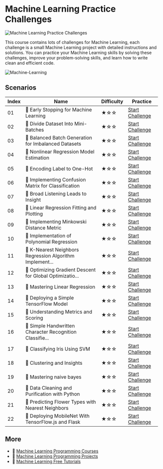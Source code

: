 # Machine Learning Practice Challenges

![Machine Learning Practice Challenges](https://cover-creator.appbot.io/ml-practice-challenges.png)

This course contains lots of challenges for Machine Learning, each challenge is a small Machine Learning project with detailed instructions and solutions. You can practice your Machine Learning skills by solving these challenges, improve your problem-solving skills, and learn how to write clean and efficient code.

![Machine-Learning](https://img.shields.io/badge/Machine-Learning-whitesmoke?style=for-the-badge&logo=machine-learning)


## Scenarios

|   Index | Name                                                    | Difficulty   | Practice                                                                   |
|---------|---------------------------------------------------------|--------------|----------------------------------------------------------------------------|
|      01 | 🎯 Early Stopping for Machine Learning                   | ★☆☆          | <a target='_blank' href='https://labex.io/labs/300213'>Start Challenge</a> |
|      02 | 🎯 Divide Dataset Into Mini-Batches                      | ★☆☆          | <a target='_blank' href='https://labex.io/labs/300211'>Start Challenge</a> |
|      03 | 🎯 Balanced Batch Generation for Imbalanced Datasets     | ★☆☆          | <a target='_blank' href='https://labex.io/labs/300260'>Start Challenge</a> |
|      04 | 🎯 Nonlinear Regression Model Estimation                 | ★☆☆          | <a target='_blank' href='https://labex.io/labs/300237'>Start Challenge</a> |
|      05 | 🎯 Encoding Label to One-Hot                             | ★☆☆          | <a target='_blank' href='https://labex.io/labs/300215'>Start Challenge</a> |
|      06 | 🎯 Implementing Confusion Matrix for Classification      | ★☆☆          | <a target='_blank' href='https://labex.io/labs/300200'>Start Challenge</a> |
|      07 | 🎯 Broad Listening Leads to Insight                      | ★☆☆          | <a target='_blank' href='https://labex.io/labs/300196'>Start Challenge</a> |
|      08 | 🎯 Linear Regression Fitting and Plotting                | ★☆☆          | <a target='_blank' href='https://labex.io/labs/300235'>Start Challenge</a> |
|      09 | 🎯 Implementing Minkowski Distance Metric                | ★☆☆          | <a target='_blank' href='https://labex.io/labs/300239'>Start Challenge</a> |
|      10 | 🎯 Implementation of Polynomial Regression               | ★☆☆          | <a target='_blank' href='https://labex.io/labs/300250'>Start Challenge</a> |
|      11 | 🎯 K-Nearest Neighbors Regression Algorithm Implement... | ★☆☆          | <a target='_blank' href='https://labex.io/labs/300233'>Start Challenge</a> |
|      12 | 🎯 Optimizing Gradient Descent for Global Optimizatio... | ★☆☆          | <a target='_blank' href='https://labex.io/labs/300228'>Start Challenge</a> |
|      13 | 🎯 Mastering Linear Regression                           | ★☆☆          | <a target='_blank' href='https://labex.io/labs/185171'>Start Challenge</a> |
|      14 | 🎯 Deploying a Simple TensorFlow Model                   | ★☆☆          | <a target='_blank' href='https://labex.io/labs/299445'>Start Challenge</a> |
|      15 | 🎯 Understanding Metrics and Scoring                     | ★☆☆          | <a target='_blank' href='https://labex.io/labs/185172'>Start Challenge</a> |
|      16 | 🎯 Simple Handwritten Character Recognition Classifie... | ★☆☆          | <a target='_blank' href='https://labex.io/labs/300256'>Start Challenge</a> |
|      17 | 🎯 Classifying Iris Using SVM                            | ★☆☆          | <a target='_blank' href='https://labex.io/labs/300194'>Start Challenge</a> |
|      18 | 🎯 Clustering and Insights                               | ★☆☆          | <a target='_blank' href='https://labex.io/labs/198286'>Start Challenge</a> |
|      19 | 🎯 Mastering naive bayes                                 | ★☆☆          | <a target='_blank' href='https://labex.io/labs/250427'>Start Challenge</a> |
|      20 | 🎯 Data Cleaning and Purification with Python            | ★☆☆          | <a target='_blank' href='https://labex.io/labs/300207'>Start Challenge</a> |
|      21 | 🎯 Predicting Flower Types with Nearest Neighbors        | ★☆☆          | <a target='_blank' href='https://labex.io/labs/256147'>Start Challenge</a> |
|      22 | 🎯 Deploying MobileNet With TensorFlow.js and Flask      | ★☆☆          | <a target='_blank' href='https://labex.io/labs/299451'>Start Challenge</a> |

## More

- 🔗 [Machine Learning Programming Courses](https://github.com/labex-labs/awesome-programming-courses)
- 🔗 [Machine Learning Programming Projects](https://github.com/labex-labs/awesome-programming-projects)
- 🔗 [Machine Learning Free Tutorials](https://github.com/labex-labs/ml-free-tutorials)

